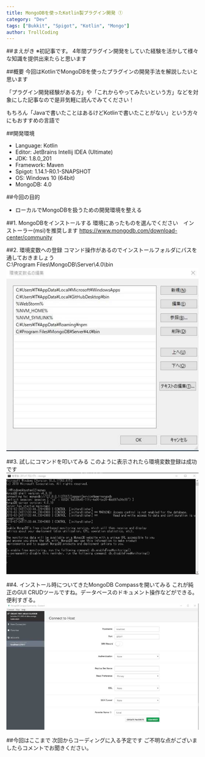 ```yaml
---
title: MongoDBを使ったKotlin製プラグイン開発 ①
category: "Dev"
tags: ["Bukkit", "Spigot", "Kotlin", "Mongo"]
author: TrollCoding
---
```


##まえがき
※初記事です。
4年間プラグイン開発をしていた経験を活かして様々な知識を提供出来たらと思います

##概要
今回はKotlinでMongoDBを使ったプラグインの開発手法を解説したいと思います

「プラグイン開発経験がある方」や「これからやってみたいという方」などを対象にした記事なので是非気軽に読んでみてください！

もちろん「Javaで書いたことはあるけどKotlinで書いたことがない」という方々にもおすすめの言語で

##開発環境
* Language: Kotlin
* Editor: JetBrains Intellij IDEA (Ultimate)
* JDK: 1.8.0_201
* Framework: Maven
* Spigot: 1.14.1-R0.1-SNAPSHOT
* OS: Windows 10 (64bit)
* MongoDB: 4.0

##今回の目的
* ローカルでMongoDBを扱うための開発環境を整える

##1. MongoDBをインストールする
環境にあったものを選んでください　インストーラー(msi)を推奨します https://www.mongodb.com/download-center/community

##2. 環境変数への登録
コマンド操作があるのでインストールフォルダにパスを通しておきましょう\
C:\Program Files\MongoDB\Server\4.0\bin
![](KankyoHensu.jpg)

##3. 試しにコマンドを叩いてみる
このように表示されたら環境変数登録は成功です
![](MongoCommand.jpg)

##4. インストール時についてきたMongoDB Compassを開いてみる
これが純正のGUI CRUDツールですね。データベースのドキュメント操作などができる。便利すぎる。
![](MongoDB_Compass.jpg)

##今回はここまで
次回からコーディングに入る予定です
ご不明な点がございましたらコメントでお聞きください。

